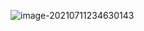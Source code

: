 ![image-20210711234630143](https://user-images.githubusercontent.com/69580032/125205605-a4fe0180-e2b5-11eb-8b27-323d54f3dcff.png)
